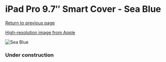 # iPad Pro 9.7″ Smart Cover - Sea Blue

[Return to previous page](/ipad_pro97)

[High-resolution image from Apple](https://store.storeimages.cdn-apple.com/8756/as-images.apple.com/is/MN472?wid=4500&hei=4500&fmt=png)

<div style="width: 384px"><img src="/everysource/MN472.png" alt="Sea Blue"></div>

### Under construction
